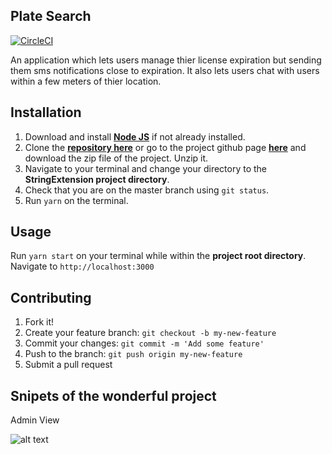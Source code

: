 
## Plate Search

[![CircleCI](https://circleci.com/gh/jadewale/PlateSearch.svg?style=svg&circle-token=15f4a483e9cd1ce3e6f4355bf94308d359fd2c9a)](https://circleci.com/gh/jadewale/PlateSearch)

An application which lets users manage thier license expiration but sending them sms notifications close to expiration. It also lets users chat with users within a few meters of thier location. 

## Installation

1. Download and install [**Node JS**](https://nodejs.org/en/) if not already installed.  
1. Clone the [**repository here**](https://github.com/andela-jadewale/PlateSearch.git) or go to the project github page [**here**](https://github.com/andela-jadewale/PlateSearch/) and download the zip file of the project. Unzip it.
1. Navigate to your terminal and change your directory to the **StringExtension project directory**.
1. Check that you are on the master branch using `git status`.
1. Run `yarn` on the terminal.

## Usage
Run `yarn start` on your terminal while within the **project root directory**.
Navigate to `http://localhost:3000`

## Contributing
1. Fork it!
1. Create your feature branch: `git checkout -b my-new-feature`
1. Commit your changes: `git commit -m 'Add some feature'`
1. Push to the branch: `git push origin my-new-feature`
1. Submit a pull request

## Snipets of the wonderful project

Admin View

![alt text](http://res.cloudinary.com/dd58mfinr/image/upload/v1528156936/Screen_Shot_2018-06-04_at_6.02.10_PM_ps6b0n.png)

